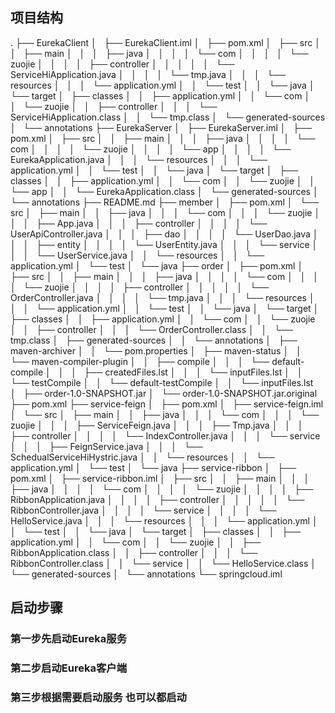 ## 项目结构
.
├── EurekaClient
│   ├── EurekaClient.iml
│   ├── pom.xml
│   ├── src
│   │   ├── main
│   │   │   ├── java
│   │   │   │   └── com
│   │   │   │       └── zuojie
│   │   │   │           ├── controller
│   │   │   │           │   └── ServiceHiApplication.java
│   │   │   │           └── tmp.java
│   │   │   └── resources
│   │   │       └── application.yml
│   │   └── test
│   │       └── java
│   └── target
│       ├── classes
│       │   ├── application.yml
│       │   └── com
│       │       └── zuojie
│       │           ├── controller
│       │           │   └── ServiceHiApplication.class
│       │           └── tmp.class
│       └── generated-sources
│           └── annotations
├── EurekaServer
│   ├── EurekaServer.iml
│   ├── pom.xml
│   ├── src
│   │   ├── main
│   │   │   ├── java
│   │   │   │   └── com
│   │   │   │       └── zuojie
│   │   │   │           └── app
│   │   │   │               └── EurekaApplication.java
│   │   │   └── resources
│   │   │       └── application.yml
│   │   └── test
│   │       └── java
│   └── target
│       ├── classes
│       │   ├── application.yml
│       │   └── com
│       │       └── zuojie
│       │           └── app
│       │               └── EurekaApplication.class
│       └── generated-sources
│           └── annotations
├── README.md
├── member
│   ├── pom.xml
│   └── src
│       ├── main
│       │   ├── java
│       │   │   └── com
│       │   │       └── zuojie
│       │   │           ├── App.java
│       │   │           ├── controller
│       │   │           │   └── UserApiController.java
│       │   │           ├── dao
│       │   │           │   └── UserDao.java
│       │   │           ├── entity
│       │   │           │   └── UserEntity.java
│       │   │           └── service
│       │   │               └── UserService.java
│       │   └── resources
│       │       └── application.yml
│       └── test
│           └── java
├── order
│   ├── pom.xml
│   ├── src
│   │   ├── main
│   │   │   ├── java
│   │   │   │   └── com
│   │   │   │       └── zuojie
│   │   │   │           ├── controller
│   │   │   │           │   └── OrderController.java
│   │   │   │           └── tmp.java
│   │   │   └── resources
│   │   │       └── application.yml
│   │   └── test
│   │       └── java
│   └── target
│       ├── classes
│       │   ├── application.yml
│       │   └── com
│       │       └── zuojie
│       │           ├── controller
│       │           │   └── OrderController.class
│       │           └── tmp.class
│       ├── generated-sources
│       │   └── annotations
│       ├── maven-archiver
│       │   └── pom.properties
│       ├── maven-status
│       │   └── maven-compiler-plugin
│       │       ├── compile
│       │       │   └── default-compile
│       │       │       ├── createdFiles.lst
│       │       │       └── inputFiles.lst
│       │       └── testCompile
│       │           └── default-testCompile
│       │               └── inputFiles.lst
│       ├── order-1.0-SNAPSHOT.jar
│       └── order-1.0-SNAPSHOT.jar.original
├── pom.xml
├── service-feign
│   ├── pom.xml
│   ├── service-feign.iml
│   └── src
│       ├── main
│       │   ├── java
│       │   │   └── com
│       │   │       └── zuojie
│       │   │           ├── ServiceFeign.java
│       │   │           ├── Tmp.java
│       │   │           ├── controller
│       │   │           │   └── IndexController.java
│       │   │           └── service
│       │   │               ├── FeignService.java
│       │   │               └── SchedualServiceHiHystric.java
│       │   └── resources
│       │       └── application.yml
│       └── test
│           └── java
├── service-ribbon 
│   ├── pom.xml
│   ├── service-ribbon.iml
│   ├── src
│   │   ├── main
│   │   │   ├── java
│   │   │   │   └── com
│   │   │   │       └── zuojie
│   │   │   │           ├── RibbonApplication.java
│   │   │   │           ├── controller
│   │   │   │           │   └── RibbonController.java
│   │   │   │           └── service
│   │   │   │               └── HelloService.java
│   │   │   └── resources
│   │   │       └── application.yml
│   │   └── test
│   │       └── java
│   └── target
│       ├── classes
│       │   ├── application.yml
│       │   └── com
│       │       └── zuojie
│       │           ├── RibbonApplication.class
│       │           ├── controller
│       │           │   └── RibbonController.class
│       │           └── service
│       │               └── HelloService.class
│       └── generated-sources
│           └── annotations
└── springcloud.iml
## 启动步骤
### 第一步先启动Eureka服务
### 第二步启动Eureka客户端
### 第三步根据需要启动服务 也可以都启动
